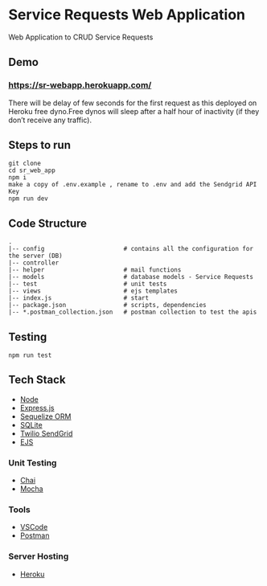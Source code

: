 # Service Requests Web Application
Web Application to CRUD Service Requests

## Demo 
### https://sr-webapp.herokuapp.com/ 
There will be delay of few seconds for the first request as this deployed on Heroku free dyno.Free dynos will sleep after a half hour of inactivity (if they don’t receive any traffic).

## Steps to run
    git clone 
    cd sr_web_app
    npm i
    make a copy of .env.example , rename to .env and add the Sendgrid API Key 
    npm run dev

## Code Structure
    .
    |-- config                      # contains all the configuration for the server (DB)
    |-- controller
    |-- helper                      # mail functions
    |-- models                      # database models - Service Requests
    |-- test                        # unit tests
    |-- views                       # ejs templates
    |-- index.js                    # start 
    |-- package.json                # scripts, dependencies
    |-- *.postman_collection.json   # postman collection to test the apis

## Testing
    npm run test

## Tech Stack
* [Node](https://nodejs.org)
* [Express.js](https://expressjs.com/)
* [Sequelize ORM](https://sequelize.org/)
* [SQLite](https://www.sqlite.org/index.html)
* [Twilio SendGrid](https://sendgrid.com/)
* [EJS](https://ejs.co/)

### Unit Testing
* [Chai](https://www.chaijs.com/)
* [Mocha](https://mochajs.org/)

### Tools
* [VSCode](https://code.visualstudio.com/)
* [Postman](https://www.postman.com/)

### Server Hosting
* [Heroku](https://www.heroku.com/)

